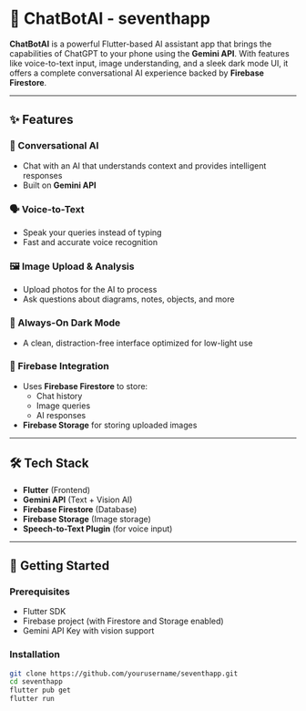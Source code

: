 # 🤖 ChatBotAI - seventhapp

**ChatBotAI** is a powerful Flutter-based AI assistant app that brings the capabilities of ChatGPT to your phone using the **Gemini API**. With features like voice-to-text input, image understanding, and a sleek dark mode UI, it offers a complete conversational AI experience backed by **Firebase Firestore**.

---

## ✨ Features

### 🧠 Conversational AI
- Chat with an AI that understands context and provides intelligent responses
- Built on **Gemini API**

### 🗣️ Voice-to-Text
- Speak your queries instead of typing
- Fast and accurate voice recognition

### 🖼️ Image Upload & Analysis
- Upload photos for the AI to process
- Ask questions about diagrams, notes, objects, and more

### 🌙 Always-On Dark Mode
- A clean, distraction-free interface optimized for low-light use

### 🔐 Firebase Integration
- Uses **Firebase Firestore** to store:
  - Chat history
  - Image queries
  - AI responses
- **Firebase Storage** for storing uploaded images

---

## 🛠️ Tech Stack

- **Flutter** (Frontend)
- **Gemini API** (Text + Vision AI)
- **Firebase Firestore** (Database)
- **Firebase Storage** (Image storage)
- **Speech-to-Text Plugin** (for voice input)

---

## 🚀 Getting Started

### Prerequisites
- Flutter SDK
- Firebase project (with Firestore and Storage enabled)
- Gemini API Key with vision support

### Installation
```bash
git clone https://github.com/yourusername/seventhapp.git
cd seventhapp
flutter pub get
flutter run
